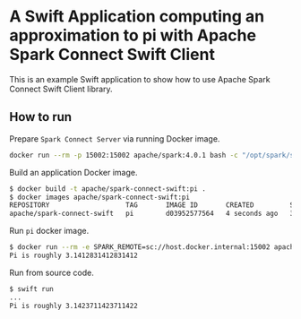 # A Swift Application computing an approximation to pi with Apache Spark Connect Swift Client

This is an example Swift application to show how to use Apache Spark Connect Swift Client library.

## How to run

Prepare `Spark Connect Server` via running Docker image.

```bash
docker run --rm -p 15002:15002 apache/spark:4.0.1 bash -c "/opt/spark/sbin/start-connect-server.sh --wait"
```

Build an application Docker image.

```bash
$ docker build -t apache/spark-connect-swift:pi .
$ docker images apache/spark-connect-swift:pi
REPOSITORY                   TAG       IMAGE ID       CREATED         SIZE
apache/spark-connect-swift   pi        d03952577564   4 seconds ago   369MB
```

Run `pi` docker image.

```bash
$ docker run --rm -e SPARK_REMOTE=sc://host.docker.internal:15002 apache/spark-connect-swift:pi
Pi is roughly 3.1412831412831412
```

Run from source code.

```bash
$ swift run
...
Pi is roughly 3.1423711423711422
```

